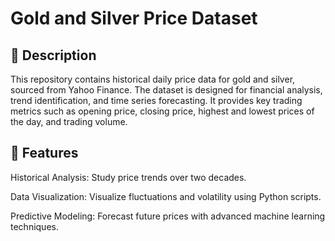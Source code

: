 
# Gold and Silver Price Dataset
## 📄 Description
This repository contains historical daily price data for gold and silver, sourced from Yahoo Finance. The dataset is designed for financial analysis, trend identification, and time series forecasting. It provides key trading metrics such as opening price, closing price, highest and lowest prices of the day, and trading volume.


## 🚀 Features
Historical Analysis: Study price trends over two decades.

Data Visualization: Visualize fluctuations and volatility using Python scripts.

Predictive Modeling: Forecast future prices with advanced machine learning techniques.

